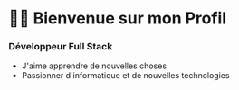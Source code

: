 <h1>👋🏽 Bienvenue sur mon Profil</h2>

### Développeur Full Stack
 - J'aime apprendre de nouvelles choses 
 - Passionner d'informatique et de nouvelles technologies

